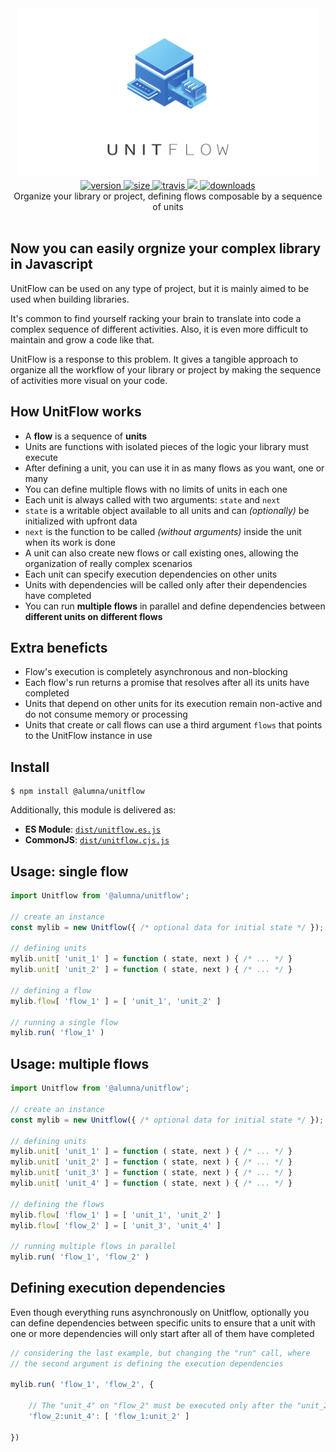 <div align="center">
	<img src="https://github.com/alumna/unitflow/raw/master/unitflow.svg?sanitize=true" alt="unitflow" width="480" height="270" />
</div>

<div align="center">
	<a href="https://npmjs.org/package/@alumna/unitflow">
		<img src="https://badgen.now.sh/npm/v/@alumna/unitflow" alt="version" />
	</a>
	<a href="https://npmjs.org/package/@alumna/unitflow">
		<img src="https://badgen.net/bundlephobia/min/@alumna/unitflow" alt="size" />
	</a>
	<a href="https://travis-ci.org/alumna/unitflow">
		<img src="https://travis-ci.org/alumna/unitflow.svg?branch=master" alt="travis" />
	</a>
	<a href="https://codecov.io/gh/alumna/unitflow">
		<img src="https://codecov.io/gh/alumna/unitflow/branch/master/graph/badge.svg" />
	</a>
	<a href="https://npmjs.org/package/@alumna/unitflow">
		<img src="https://badgen.now.sh/npm/dm/@alumna/unitflow" alt="downloads" />
	</a>
</div>

<div align="center">Organize your library or project, defining flows composable by a sequence of units</div>

<br/>

## Now you can easily orgnize your complex library in Javascript

UnitFlow can be used on any type of project, but it is mainly aimed to be used when building libraries.

It's common to find yourself racking your brain to translate into code a complex sequence of different activities. Also, it is even more difficult to maintain and grow a code like that.

UnitFlow is a response to this problem. It gives a tangible approach to organize all the workflow of your library or project by making the sequence of activities more visual on your code.

## How UnitFlow works

* A **flow** is a sequence of **units**
* Units are functions with isolated pieces of the logic your library must execute
* After defining a unit, you can use it in as many flows as you want, one or many
* You can define multiple flows with no limits of units in each one
* Each unit is always called with two arguments: `state` and `next`
* `state` is a writable object available to all units and can *(optionally)* be initialized with upfront data
* `next` is the function to be called *(without arguments)* inside the unit when its work is done
* A unit can also create new flows or call existing ones, allowing the organization of really complex scenarios
* Each unit can specify execution dependencies on other units 
* Units with dependencies will be called only after their dependencies have completed
* You can run **multiple flows** in parallel and define dependencies between **different units on different flows**

## Extra beneficts

* Flow's execution is completely asynchronous and non-blocking
* Each flow's run returns a promise that resolves after all its units have completed
* Units that depend on other units for its execution remain non-active and do not consume memory or processing
* Units that create or call flows can use a third argument `flows` that points to the UnitFlow instance in use


## Install

```
$ npm install @alumna/unitflow
```

Additionally, this module is delivered as:

* **ES Module**: [`dist/unitflow.es.js`](https://unpkg.com/@alumna/unitflow/dist/unitflow.es.js)
* **CommonJS**: [`dist/unitflow.cjs.js`](https://unpkg.com/@alumna/unitflow/dist/unitflow.cjs.js)


## Usage: single flow

```js
import Unitflow from '@alumna/unitflow';

// create an instance
const mylib = new Unitflow({ /* optional data for initial state */ });

// defining units
mylib.unit[ 'unit_1' ] = function ( state, next ) { /* ... */ }
mylib.unit[ 'unit_2' ] = function ( state, next ) { /* ... */ }

// defining a flow
mylib.flow[ 'flow_1' ] = [ 'unit_1', 'unit_2' ]

// running a single flow
mylib.run( 'flow_1' )

```

## Usage: multiple flows

```js
import Unitflow from '@alumna/unitflow';

// create an instance
const mylib = new Unitflow({ /* optional data for initial state */ });

// defining units
mylib.unit[ 'unit_1' ] = function ( state, next ) { /* ... */ }
mylib.unit[ 'unit_2' ] = function ( state, next ) { /* ... */ }
mylib.unit[ 'unit_3' ] = function ( state, next ) { /* ... */ }
mylib.unit[ 'unit_4' ] = function ( state, next ) { /* ... */ }

// defining the flows
mylib.flow[ 'flow_1' ] = [ 'unit_1', 'unit_2' ]
mylib.flow[ 'flow_2' ] = [ 'unit_3', 'unit_4' ]

// running multiple flows in parallel
mylib.run( 'flow_1', 'flow_2' )

```

## Defining execution dependencies

Even though everything runs asynchronously on Unitflow, optionally you can define dependencies between specific units to ensure that a unit with one or more dependencies will only start after all of them have completed

```js
// considering the last example, but changing the "run" call, where
// the second argument is defining the execution dependencies

mylib.run( 'flow_1', 'flow_2', {

	// The "unit_4" on "flow_2" must be executed only after the "unit_2" on "flow_1"
	'flow_2:unit_4': [ 'flow_1:unit_2' ]

})

```
